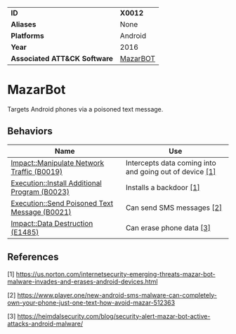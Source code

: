|||
|---|---|
|**ID**|**X0012**|
|**Aliases**|None|
|**Platforms**|Android|
|**Year**|2016|
|**Associated ATT&CK Software**|[MazarBOT](https://attack.mitre.org/software/S0303/)|


MazarBot
==========
Targets Android phones via a poisoned text message.

Behaviors
---------
|Name|Use|
|---|---|
|[Impact::Manipulate Network Traffic (B0019)](../impact/manipulate-network-traffic.md)|Intercepts data coming into and going out of device [[1]](#1)|
|[Execution::Install Additional Program (B0023)](../execution/install-prog.md)|Installs a backdoor  [[1]](#1)|
|[Execution::Send Poisoned Text Message (B0021)](../execution/send-poison-text-msg.md)|Can send SMS messages  [[2]](#2)|
|[Impact::Data Destruction (E1485)](../impact/data-destruction.md)|Can erase phone data  [[3]](#3)|

References
----------
<a name="1">[1]</a> https://us.norton.com/internetsecurity-emerging-threats-mazar-bot-malware-invades-and-erases-android-devices.html

<a name="2">[2]</a> https://www.player.one/new-android-sms-malware-can-completely-own-your-phone-just-one-text-how-avoid-mazar-512363

<a name="3">[3]</a> https://heimdalsecurity.com/blog/security-alert-mazar-bot-active-attacks-android-malware/
